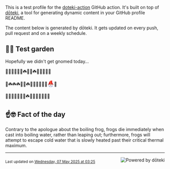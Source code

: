 This is a test profile for the [doteki-action](https://github.com/welpo/doteki-action) GitHub action. It's built on top of [dōteki](https://doteki.org), a tool for generating dynamic content in your GitHub profile README.

The content below is generated by dōteki. It gets updated on every push, pull request and on a weekly schedule.

## 👨‍🌾 Test garden

Hopefully we didn't get gnomed today…

<!-- garden start -->
🐝🥀🌻🐛🍄🌳☘️🌸🌱☘️🌸🐝🌳🌼🌳
<!-- garden end --><!-- garden start -->
🌸☘️☘️☘️🌲🐝☘️🌼🌿🌸🐸🐝🌳<sub><img src="https://raw.githubusercontent.com/welpo/doteki-action/main/assets/gnomed.png" width="21" alt="Consider yourself gnomed"></sub>🌱
<!-- garden end --><!-- garden start -->
🌱🌱🌳🌼🐛🌷🥀☘️🌸🌲🥀🌷🌱🌸🌿
<!-- garden end -->

## ☝️🤓 Fact of the day

<!-- did_you_know start -->
Contrary to the apologue about the boiling frog, frogs die immediately when cast into boiling water, rather than leaping out; furthermore, frogs will attempt to escape cold water that is slowly heated past their critical thermal maximum.
<!-- did_you_know end -->

---

<a href="https://doteki.org"><img src="https://img.shields.io/badge/powered_by-d%C5%8Dteki-0?style=flat-square&labelColor=202b2d&color=5E936C" align="right" alt="Powered by dōteki"></a> <div style="text-align: left;"><sub>
<!-- last_updated start -->Last updated on <a href="https://github.com/welpo/doteki-action/actions/workflows/ci.yaml">Wednesday, 07 May 2025 at 03:25<!-- last_updated end --></sub></div>

